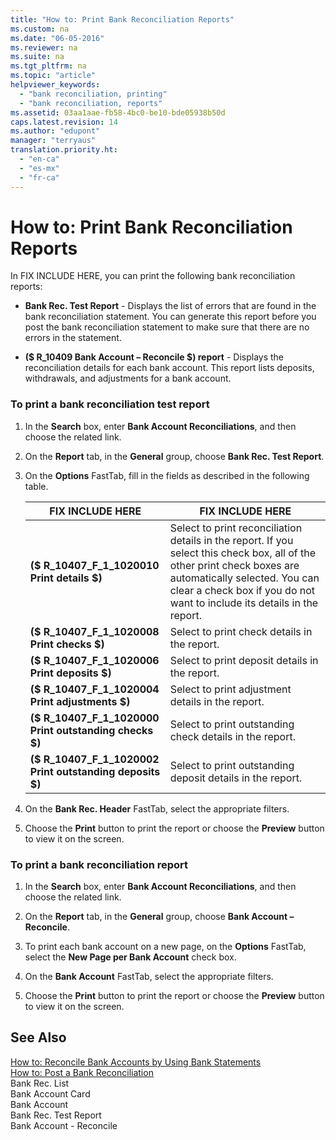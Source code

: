 ```yaml
---
title: "How to: Print Bank Reconciliation Reports"
ms.custom: na
ms.date: "06-05-2016"
ms.reviewer: na
ms.suite: na
ms.tgt_pltfrm: na
ms.topic: "article"
helpviewer_keywords: 
  - "bank reconciliation, printing"
  - "bank reconciliation, reports"
ms.assetid: 03aa1aae-fb58-4bc0-be10-bde05938b50d
caps.latest.revision: 14
ms.author: "edupont"
manager: "terryaus"
translation.priority.ht: 
  - "en-ca"
  - "es-mx"
  - "fr-ca"
---
```

# How to: Print Bank Reconciliation Reports
In FIX INCLUDE HERE<!--[!INCLUDE[navnow](../../ApplicationDesign/includes/navnow_md.md)] -->, you can print the following bank reconciliation reports:  
  
-   **Bank Rec. Test Report** \- Displays the list of errors that are found in the bank reconciliation statement. You can generate this report before you post the bank reconciliation statement to make sure that there are no errors in the statement.  
  
-   **\($ R\_10409 Bank Account – Reconcile $\) report** \- Displays the reconciliation details for each bank account. This report lists deposits, withdrawals, and adjustments for a bank account.  
  
### To print a bank reconciliation test report  
  
1.  In the **Search** box, enter **Bank Account Reconciliations**, and then choose the related link.  
  
2.  On the **Report** tab, in the **General** group, choose **Bank Rec. Test Report**.  
  
3.  On the **Options** FastTab, fill in the fields as described in the following table.  
  
    |FIX INCLUDE HERE<!--[!INCLUDE[bp_tablefield](../../ApplicationDesign/includes/bp_tablefield_md.md)] -->|FIX INCLUDE HERE<!--[!INCLUDE[bp_tabledescription](../../ApplicationDesign/includes/bp_tabledescription_md.md)] -->|  
    |---------------------------------|---------------------------------------|  
    |**\($ R\_10407\_F\_1\_1020010 Print details $\)**|Select to print reconciliation details in the report. If you select this check box, all of the other print check boxes are automatically selected. You can clear a check box if you do not want to include its details in the report.|  
    |**\($ R\_10407\_F\_1\_1020008 Print checks $\)**|Select to print check details in the report.|  
    |**\($ R\_10407\_F\_1\_1020006 Print deposits $\)**|Select to print deposit details in the report.|  
    |**\($ R\_10407\_F\_1\_1020004 Print adjustments $\)**|Select to print adjustment details in the report.|  
    |**\($ R\_10407\_F\_1\_1020000 Print outstanding checks $\)**|Select to print outstanding check details in the report.|  
    |**\($ R\_10407\_F\_1\_1020002 Print outstanding deposits $\)**|Select to print outstanding deposit details in the report.|  
  
4.  On the **Bank Rec. Header** FastTab, select the appropriate filters.  
  
5.  Choose the **Print** button to print the report or choose the **Preview** button to view it on the screen.  
  
### To print a bank reconciliation report  
  
1.  In the **Search** box, enter **Bank Account Reconciliations**, and then choose the related link.  
  
2.  On the **Report** tab, in the **General** group, choose **Bank Account – Reconcile**.  
  
3.  To print each bank account on a new page, on the **Options** FastTab, select the **New Page per Bank Account** check box.  
  
4.  On the **Bank Account** FastTab, select the appropriate filters.  
  
5.  Choose the **Print** button to print the report or choose the **Preview** button to view it on the screen.  
  
## See Also  
 [How to: Reconcile Bank Accounts by Using Bank Statements](../../LocalFunctionalityForMicrosoftDynamicsNav2016/Canada/how-to-reconcile-bank-accounts-by-using-bank-statements.md)   
 [How to: Post a Bank Reconciliation](../../LocalFunctionalityForMicrosoftDynamicsNav2016/Canada/how-to-post-a-bank-reconciliation.md)   
 Bank Rec. List   
 Bank Account Card   
 Bank Account   
 Bank Rec. Test Report   
 Bank Account \- Reconcile